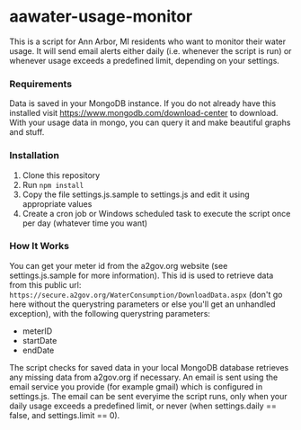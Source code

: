 # aawater-usage-monitor

This is a script for Ann Arbor, MI residents who want to monitor their water usage. It will send email alerts either daily (i.e. whenever the script is run) or whenever usage exceeds a predefined limit, depending on your settings.

### Requirements

Data is saved in your MongoDB instance. If you do not already have this installed visit https://www.mongodb.com/download-center to download. With your usage data in mongo, you can query it and make beautiful graphs and stuff.

### Installation

1. Clone this repository
1. Run `npm install`
1. Copy the file settings.js.sample to settings.js and edit it using appropriate values
1. Create a cron job or Windows scheduled task to execute the script once per day (whatever time you want)

### How It Works

You can get your meter id from the a2gov.org website (see settings.js.sample for more information). This id is used to retrieve data from this public url: `https://secure.a2gov.org/WaterConsumption/DownloadData.aspx` (don't go here without the querystring parameters or else you'll get an unhandled exception), with the following querystring parameters:
* meterID
* startDate
* endDate

The script checks for saved data in your local MongoDB database retrieves any missing data from a2gov.org if necessary. An email is sent using the email service you provide (for example gmail) which is configured in settings.js. The email can be sent everyime the script runs, only when your daily usage exceeds a predefined limit, or never (when settings.daily == false, and settings.limit == 0).
